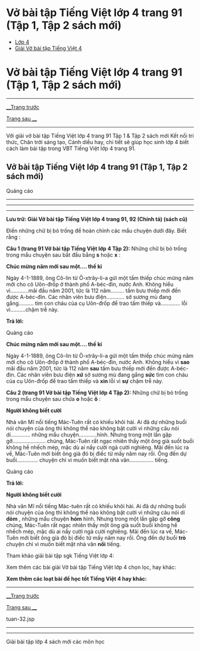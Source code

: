 # Vở bài tập Tiếng Việt lớp 4 trang 91 (Tập 1, Tập 2 sách mới)

  * [Lớp 4](https://vietjack.com/series/lop-4.jsp)
  * [Giải Vở bài tập Tiếng Việt 4](https://vietjack.com/giai-vo-bai-tap-tieng-viet-4/index.jsp)



# Vở bài tập Tiếng Việt lớp 4 trang 91 (Tập 1, Tập 2 sách mới)

* * *

[__Trang trước](https://vietjack.com/giai-vo-bai-tap-tieng-viet-4/tuan-32.jsp)

[Trang sau __](https://vietjack.com/giai-vo-bai-tap-tieng-viet-4/tuan-32.jsp)

* * *

Với giải vở bài tập Tiếng Việt lớp 4 trang 91 Tập 1 & Tập 2 sách mới Kết nối tri thức, Chân trời sáng tạo, Cánh diều hay, chi tiết sẽ giúp học sinh lớp 4 biết cách làm bài tập trong VBT Tiếng Việt lớp 4 trang 91.

## Vở bài tập Tiếng Việt lớp 4 trang 91 (Tập 1, Tập 2 sách mới)

Quảng cáo

* * *

* * *

* * *

**Lưu trữ: Giải Vở bài tập Tiếng Việt lớp 4 trang 91, 92 (Chính tả) (sách cũ)**

Điền những chữ bị bỏ trống để hoàn chỉnh các mẩu chuyện dưới đây. Biết rằng :

**Câu 1 (trang 91 Vở bài tập Tiếng Việt lớp 4 Tập 2):** Những chữ bị bỏ trống trong mẩu chuyện sau bắt đầu bằng **s** hoặc **x** :

**Chúc mừng năm mới sau một…. thế kỉ**

Ngày 4-1-1889, ông Cô-lin từ Ô-xtrây-li-a gửi một tấm thiếp chúc mừng năm mới cho cô Uôn-đrốp ở thành phố A-béc-đin, nước Anh. Không hiểu vì…………mãi đầu năm 2001, tức là 112 năm……… tấm bưu thiếp mới đến được A-béc-đin. Các nhân viên bưu điện………… sở sương mù đang gắng………. tìm con cháu của cụ Uôn-đrốp để trao tấm thiếp và…………. lỗi vì……….chậm trễ này.

**Trả lời:**

Quảng cáo

**Chúc mừng năm mới sau một…. thế kỉ**

Ngày 4-1-1889, ông Cô-lin từ Ô-xtrây-li-a gửi một tấm thiếp chúc mừng năm mới cho cô Uôn-đrốp ở thành phố A-béc-đin, nước Anh. Không hiểu vì **sao** mãi đầu năm 2001, tức là 112 năm **sau** tấm bưu thiếp mới đến được A-béc-đin. Các nhân viên bưu điện **xứ** sở sương mù đang gắng **sức** tìm con cháu của cụ Uôn-đrốp để trao tấm thiếp và **xin** lỗi vì **sự** chậm trễ này.

**Câu 2 (trang 91 Vở bài tập Tiếng Việt lớp 4 Tập 2):** Những chữ bị bỏ trống trong mẩu chuyện sau chứa **o** hoặc **ô** :

**Người không biết cười**

Nhà văn Mĩ nổi tiếng Mác-Tuên rất có khiếu khôi hài. Ai đã dự những buổi nói chuyện của ông thì không thể nào không bật cười vì những câu nói dí…………. những mẩu chuyện…………hỉnh. Nhưng trong một lần gặp gỡ…………………. chúng, Mác-Tuên rất ngạc nhiên thấy một ông già suốt buổi không hề nhếch mép, mặc dù ai nấy cười ngả cười nghiêng. Mãi đến lúc ra về, Mác-Tuên mới biết ông già đó bị điếc từ mấy năm nay rồi. Ông đến dự buổi………….. chuyện chỉ vì muốn biết mặt nhà văn……………. tiếng.

Quảng cáo

**Trả lời:**

**Người không biết cười**

Nhà văn Mĩ nổi tiếng Mác-tuên rất có khiếu khôi hài. Ai đã dự những buổi nói chuyện của ông thì không thể nào không bật cười vì những câu nói dí **dỏm** , những mẩu chuyện **hóm** hỉnh. Nhưng trong một lần gặp gỡ **công** chúng, Mác-Tuên rất ngạc nhiên thấy một ông già suốt buổi không hề nhếch mép, mặc dù ai nấy cười ngả cười nghiêng. Mãi đến lúc ra về, Mác-Tuên mới biết ông già đó bị điếc từ mấy năm nay rồi. Ông đến dự buổi **trò** chuyện chỉ vì muốn biết mặt nhà văn **nổi** tiếng.

Tham khảo giải bài tập sgk Tiếng Việt lớp 4:

Xem thêm các bài giải Vở bài tập Tiếng Việt lớp 4 chọn lọc, hay khác:

**Xem thêm các loạt bài để học tốt Tiếng Việt 4 hay khác:**

* * *

[__Trang trước](https://vietjack.com/giai-vo-bai-tap-tieng-viet-4/tuan-32.jsp)

[Trang sau __](https://vietjack.com/giai-vo-bai-tap-tieng-viet-4/tuan-32.jsp)

tuan-32.jsp

* * *

* * *

Giải bài tập lớp 4 sách mới các môn học
